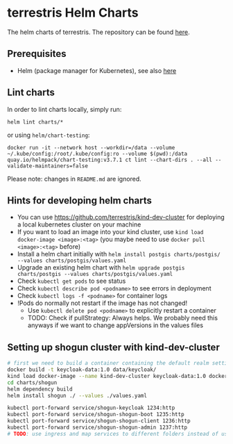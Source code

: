 # terrestris Helm Charts

The helm charts of terrestris. The repository can be found [here](https://terrestris.github.io/helm-charts/).

## Prerequisites
* Helm (package manager for Kubernetes), see also [here](https://helm.sh/)

## Lint charts
In order to lint charts locally, simply run:
```shell
helm lint charts/*
```
or using `helm/chart-testing`:
```shell
docker run -it --network host --workdir=/data --volume ~/.kube/config:/root/.kube/config:ro --volume $(pwd):/data quay.io/helmpack/chart-testing:v3.7.1 ct lint --chart-dirs . --all --validate-maintainers=false
```
Please note: changes in `README.md` are ignored.

## Hints for developing helm charts
* You can use https://github.com/terrestris/kind-dev-cluster for deploying a local kubernetes cluster on your machine
* If you want to load an image into your kind cluster, use `kind load docker-image <image>:<tag>` (you maybe need to use `docker pull <image>:<tag>` before)
* Install a helm chart initially with `helm install postgis charts/postgis/ --values charts/postgis/values.yaml`
* Upgrade an existing helm chart with `helm upgrade postgis charts/postgis --values charts/postgis/values.yaml`
* Check `kubectl get pods` to see status
* Check `kubectl describe pod <podname>` to see errors in deployment
* Check `kubectl logs -f <podname>` for container logs
* !Pods do normally not restart if the image has not changed!
  * Use `kubectl delete pod <podname>` to explicitly restart a container
  * TODO: Check if pullStrategy: Always helps. We probably need this anyways if we want to change appVersions in the values files

## Setting up shogun cluster with kind-dev-cluster
```bash
# first we need to build a container containing the default realm settings
docker build -t keycloak-data:1.0 data/keycloak/
kind load docker-image --name kind-dev-cluster keycloak-data:1.0 docker.terrestris.de/postgis/postgis:15-3.3-alpine docker-public.terrestris.de/terrestris/shogun-admin:11.4.0 docker-public.terrestris.de/shogun/shogun-boot:18.0.0 docker-public.terrestris.de/terrestris/shogun-gis-client:6.9.0
cd charts/shogun
helm dependency build
helm install shogun ./ --values ./values.yaml

kubectl port-forward service/shogun-keycloak 1234:http
kubectl port-forward service/shogun-shogun-boot 1235:http
kubectl port-forward service/shogun-shogun-client 1236:http
kubectl port-forward service/shogun-shogun-admin 1237:http
# TODO: use ingress and map services to different folders instead of using port-forwardings
```
